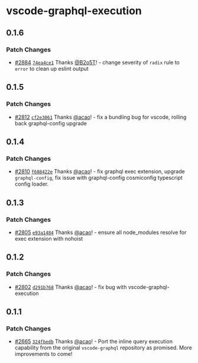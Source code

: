 # vscode-graphql-execution

## 0.1.6

### Patch Changes

- [#2884](https://github.com/graphql/graphiql/pull/2884)
  [`74ea4ce1`](https://github.com/graphql/graphiql/commit/74ea4ce1cd1209b86cbf08bbece658c2b800617f)
  Thanks [@B2o5T](https://github.com/B2o5T)! - change severity of `radix` rule
  to `error` to clean up eslint output

## 0.1.5

### Patch Changes

- [#2812](https://github.com/graphql/graphiql/pull/2812)
  [`cf2e3061`](https://github.com/graphql/graphiql/commit/cf2e3061f67ef5cf6b890e217d20915d0eaec1bd)
  Thanks [@acao](https://github.com/acao)! - fix a bundling bug for vscode,
  rolling back graphql-config upgrade

## 0.1.4

### Patch Changes

- [#2810](https://github.com/graphql/graphiql/pull/2810)
  [`f688422e`](https://github.com/graphql/graphiql/commit/f688422ed87ddd411cf3552fa6d9a5a367cd8662)
  Thanks [@acao](https://github.com/acao)! - fix graphql exec extension, upgrade
  `graphql-config`, fix issue with graphql-config cosmiconfig typescript config
  loader.

## 0.1.3

### Patch Changes

- [#2805](https://github.com/graphql/graphiql/pull/2805)
  [`e93a1484`](https://github.com/graphql/graphiql/commit/e93a1484683dc4011eb1c80f29c86ae12ba56b9f)
  Thanks [@acao](https://github.com/acao)! - ensure all node_modules resolve for
  exec extension with nohoist

## 0.1.2

### Patch Changes

- [#2802](https://github.com/graphql/graphiql/pull/2802)
  [`d291b768`](https://github.com/graphql/graphiql/commit/d291b768203e59bb80ec5312563fdc16bd16aeae)
  Thanks [@acao](https://github.com/acao)! - fix bug with
  vscode-graphql-execution

## 0.1.1

### Patch Changes

- [#2665](https://github.com/graphql/graphiql/pull/2665)
  [`324fbedb`](https://github.com/graphql/graphiql/commit/324fbedb96839cff105a28fce4be0757044ba5a9)
  Thanks [@acao](https://github.com/acao)! - Port the inline query execution
  capability from the original `vscode-graphql` repository as promised. More
  improvements to come!
